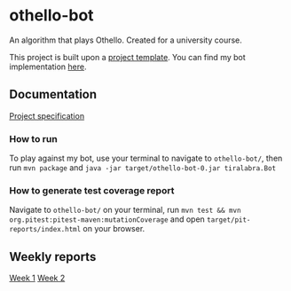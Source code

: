 # othello-bot

An algorithm that plays Othello. Created for a university course.

This project is built upon a [project template](https://github.com/vuolen/othello-core). You can find my bot implementation [here](othello-bot/src/main/java/io/github/vuolen/othello/bots/tiralabra).

## Documentation

[Project specification](doc/project_specification.md)

### How to run

To play against my bot, use your terminal to navigate to `othello-bot/`, then run `mvn package` and `java -jar target/othello-bot-0.jar tiralabra.Bot`

### How to generate test coverage report

Navigate to `othello-bot/` on your terminal, run `mvn test && mvn org.pitest:pitest-maven:mutationCoverage` and open `target/pit-reports/index.html` on your browser.

## Weekly reports

[Week 1](doc/reports/week1.md)
[Week 2](doc/reports/week2.md)

